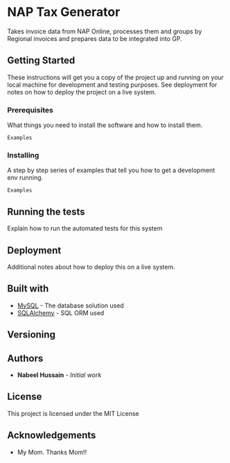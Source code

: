 # NAP Tax Generator
Takes invoice data from NAP Online, processes them and groups by Regional invoices and prepares data
to be integrated into GP.

## Getting Started
These instructions will get you a  copy of the project up and running on your local machine for development
and testing purposes. See deployment for notes on how to deploy the project on a live system.

### Prerequisites
What things you need to install the software and how to install them.

```
Examples
```

### Installing
A step by step series of examples that tell you how to get a development env running.

```
Examples
```

## Running the tests
Explain how to run the automated tests for this system

## Deployment
Additional notes about how to deploy this on a live system.

## Built with
* [MySQL](https://www.mysql.com/) - The database solution used
* [SQLAlchemy](https://www.sqlalchemy.org/) - SQL ORM used

## Versioning

## Authors
* **Nabeel Hussain** - *Initial work*

## License
This project is licensed under the MIT License

## Acknowledgements

* My Mom. Thanks Mom!!
